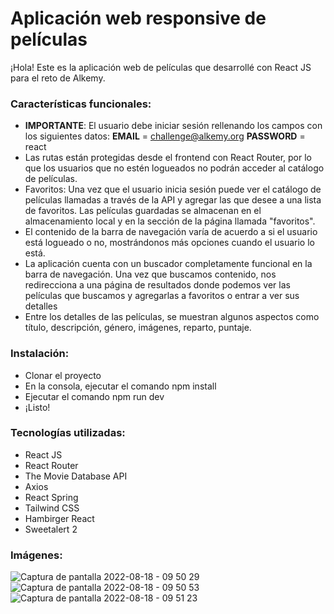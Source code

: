 # Aplicación web responsive de películas

¡Hola! Este es la aplicación web de películas que desarrollé con React JS para el reto de Alkemy.

### Características funcionales:
- **IMPORTANTE**: El usuario debe iniciar sesión rellenando los campos con los siguientes datos: 
**EMAIL** = challenge@alkemy.org **PASSWORD** = react
- Las rutas están protegidas desde el frontend con React Router, por lo que los usuarios que no estén logueados no podrán acceder al catálogo de películas.
- Favoritos: Una vez que el usuario inicia sesión puede ver el catálogo de películas llamadas a través de la API y agregar las que desee a una lista de favoritos. Las películas guardadas se almacenan en el almacenamiento local y en la sección de la página llamada "favoritos".
- El contenido de la barra de navegación varía de acuerdo a si el usuario está logueado o no, mostrándonos más opciones cuando el usuario lo está.
- La aplicación cuenta con un buscador completamente funcional en la barra de navegación. Una vez que buscamos contenido, nos redirecciona a una página de resultados donde podemos ver las películas que buscamos y agregarlas a favoritos o entrar a ver sus detalles
- Entre los detalles de las películas, se muestran algunos aspectos como título, descripción, género, imágenes, reparto, puntaje.

### Instalación:
- Clonar el proyecto
- En la consola, ejecutar el comando npm install
- Ejecutar el comando npm run dev
- ¡Listo!

### Tecnologías utilizadas:
- React JS
- React Router
- The Movie Database API
- Axios
- React Spring
- Tailwind CSS
- Hambirger React
- Sweetalert 2

### Imágenes:
![Captura de pantalla 2022-08-18 - 09 50 29](https://user-images.githubusercontent.com/70725223/185399278-9b9d4736-d7af-4646-9b54-ee002aa77af7.png)
![Captura de pantalla 2022-08-18 - 09 50 53](https://user-images.githubusercontent.com/70725223/185399285-d790429e-12f7-484a-8986-d823ece3ff33.png)
![Captura de pantalla 2022-08-18 - 09 51 23](https://user-images.githubusercontent.com/70725223/185399300-f9e7d409-6392-40c2-b6f4-d6c7b1b71b8d.png)
